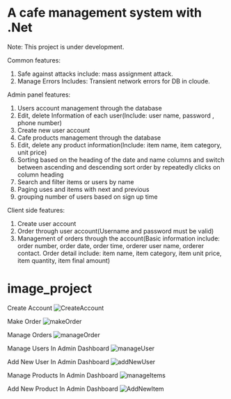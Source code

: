 # A cafe management system with .Net
Note: This project is under development.

Common features:
1. Safe against attacks include: mass assignment attack.
2. Manage Errors Includes: Transient network errors for DB in cloude.

Admin panel features:
1. Users account management through the database
2. Edit, delete Information of each user(Include: user name, password , phone number)
3. Create new user account
4. Cafe products management through the database
5. Edit, delete any product information(Include: item name, item category, unit price)
6. Sorting based on the heading of the date and name columns and switch between ascending and descending sort order by repeatedly clicks on column heading
7. Search and filter items or users by name
8. Paging uses and items with next and previous
7. grouping number of users based on sign up time

Client side features:
1. Create user account
2. Order through user account(Username and password must be valid)
3. Management of orders through the account(Basic information include: order number, order date, order time, orderer user name, orderer contact.
Order detail include: item name, item category, item unit price, item quantity, item final amount)

# image_project

Create Account
![CreateAccount](https://user-images.githubusercontent.com/112771618/219648019-1b7ece07-71fc-4b7e-9c52-7f02ba7e1acf.png)

Make Order
![makeOrder](https://user-images.githubusercontent.com/112771618/219648050-d9e79636-4742-44cc-9867-7d617e729164.png)

Manage Orders
![manageOrder](https://user-images.githubusercontent.com/112771618/219648092-4150c97a-2656-4acb-be56-77945e64e29c.png)

Manage Users In Admin Dashboard
![manageUser](https://user-images.githubusercontent.com/112771618/219648119-c3937911-c8c8-4ade-a835-17f4df5a69eb.png)

Add New User In Admin Dashboard
![addNewUser](https://user-images.githubusercontent.com/112771618/219648138-575d910d-9262-46dd-8f67-5e333ae14c85.png)

Manage Products In Admin Dashboard
![manageItems](https://user-images.githubusercontent.com/112771618/219648166-cf4da53e-7152-4e40-8d81-92b4f996f009.png)

Add New Product In Admin Dashboard
![AddNewItem](https://user-images.githubusercontent.com/112771618/219648180-77047355-3014-4ced-9f27-2a790e8a609c.png)
